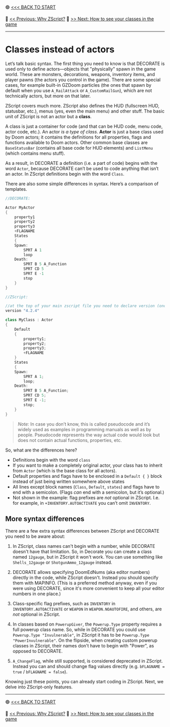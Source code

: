 🟢 [<<< BACK TO START](README.md)

🔵 [<< Previous: Why ZScript?](Why_ZScript.md)        🔵 [>> Next: How to see your classes in the game](05_How_to_see_your_classes.md)

------

# Classes instead of actors

Let’s talk basic syntax. The first thing you need to know is that DECORATE is used only to define actors—objects that "physically" spawn in the game world. These are monsters, decorations, weapons, inventory items, and player pawns (the actors you control in the game). There are some special cases, for example built-in GZDoom particles (the ones that spawn by default when you use `A_RailAttack` or `A_CustomRailGun`), which are not technically actors, but more on that later.

ZScript covers much more. ZScript also defines the HUD (fullscreen HUD, statusbar, etc.), menus (yes, even the main menu) and other stuff. The basic unit of ZScript is not an actor but a **class**.

A class is just a container for code (and that can be HUD code, menu code, actor code, etc.). An actor *is a type of class*. **Actor** is just a base class used by Doom actors; it contains the definitions for all properties, flags and functions available to Doom actors. Other common base classes are `BaseStatusBar` (contains all base code for HUD elements) and `ListMenu` (which contains menu stuff).

As a result, in DECORATE a definition (i.e. a part of code) begins with the word `Actor`, because DECORATE can’t be used to code anything that isn’t an actor. In ZScript definitions begin with the word `Class`.

There are also some simple differences in syntax. Here’s a comparison of templates.

```csharp
//DECORATE:

Actor MyActor 
{
    property1
    property2
    property3
    +FLAGNAME
    States 
    {
    Spawn:
        SPRT A 1
        loop
    Death:
        SPRT B 5 A_Function
        SPRT CD 5
        SPRT E -1
        stop
    }
}
```

```csharp
//ZScript:

//at the top of your main zscript file you need to declare version (once)
version "4.2.4" 

class MyClass : Actor 
{
    Default 
    {
        property1;
        property2;
        property3;
        +FLAGNAME
    }
    States 
    {
    Spawn:
        SPRT A 1;
        loop;
    Death:
        SPRT B 5 A_Function;
        SPRT CD 5;
        SPRT E -1;
        stop;
    }
}
```

> *Note:* In case you don’t know, this is called pseudocode and it’s widely used as examples in programming manuals as well as by people. Pseudocode represents the way actual code would look but does not contain actual functions, properties, etc.

So, what are the differences here?

- Definitions begin with the word `class`
- If you want to make a completely original actor, your class has to inherit from `Actor` (which is the base class for all actors).
- Default properties and flags have to be enclosed in a `Default { }` block instead of just being written somewhere above states
- All lines except block names (`Class`, `Default`, `states`) and flags have to end with a semicolon. (Flags *can* end with a semicolon, but it’s optional.)
- Not shown in the example: flag prefixes are *not* optional in ZScript. I.e. for example, in `+INVENTORY.AUTOACTIVATE` you can’t omit `INVENTORY`.

## More syntax differences

There are a few extra syntax differences between ZScript and DECORATE you need to be aware about:

1. In ZScript, class names can't begin with a number, while DECORATE doesn't have that limitation. So, in Decorate you can create a class named `12gauge`, but in ZScript it won't work. You can use something like `Shells_12gauge` or `ShotgunAmmo_12gauge` instead.

2. DECORATE allows specifying DoomEdNums (aka editor numbers) directly in the code, while ZScript doesn't. Instead you should specify them with MAPINFO. (This is a preferred method anyway, even if you were using DECORATE, since it's more convenient to keep all your editor numbers in one place.)

3. Class-specific flag prefixes, such as `INVENTORY` in `INVENTORY.AUTOACTIVATE` or `WEAPON` in `WEAPON.NOAUTOFIRE`, and others, are *not* optional in ZScript.

4. In classes based on `PowerupGiver`, the `Powerup.Type` property requires a full powerup class name. So, while in DECORATE you could use `Powerup.Type "Invulnerable"`, in ZScript it has to be `Powerup.Type "PowerInvulnerable"`. On the flipside, when creating custom powerup classes in ZScript, their names don't have to begin with "Power", as opposed to DECORATE.

5. `A_ChangeFlag`, while still supported, is considered deprecated in ZScript. Instead you can and should change flag values directly (e.g. `bFLAGNAME = true` / `bFLAGNAME = false`).

Knowing just these points, you can already start coding in ZScript. Next, we delve into ZScript-only features.

------

🟢 [<<< BACK TO START](README.md)

🔵 [<< Previous: Why ZScript?](Why_ZScript.md)        🔵 [>> Next: How to see your classes in the game](05_How_to_see_your_classes.md)

